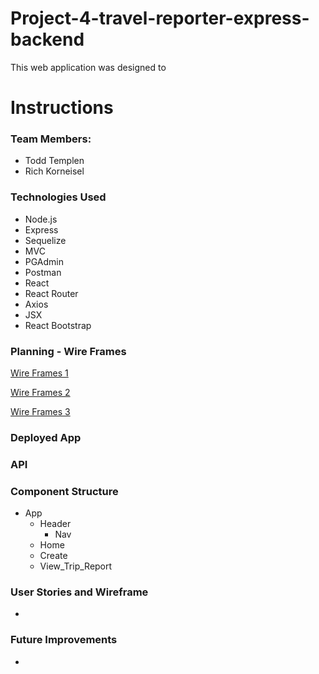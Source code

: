 # Project-4-travel-reporter-express-backend

This web application was designed to 
# Instructions

### Team Members:
- Todd Templen
- Rich Korneisel

### Technologies Used
- Node.js
- Express
- Sequelize
- MVC
- PGAdmin
- Postman
- React
- React Router
- Axios
- JSX
- React Bootstrap

### Planning - Wire Frames
[Wire Frames 1](Planning/Homepage.jpg)

[Wire Frames 2](Planning/Create_trip_report.jpg)

[Wire Frames 3](Planning/Trip_report.jpg)


### Deployed App
### API

### Component Structure
- App
    - Header
        - Nav
    - Home 
    - Create
    - View_Trip_Report
### User Stories and Wireframe
-
### Future Improvements
- 
